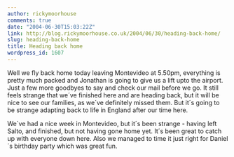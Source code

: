 ```yaml
---
author: rickymoorhouse
comments: true
date: "2004-06-30T15:03:22Z"
link: http://blog.rickymoorhouse.co.uk/2004/06/30/heading-back-home/
slug: heading-back-home
title: Heading back home
wordpress_id: 1607
---
```


Well we fly back home today leaving Montevideo at 5.50pm, everything is pretty much packed and Jonathan is going to give us a lift upto the airport. Just a few more goodbyes to say and check our mail before we go. It still feels strange that we´ve finished here and are heading back, but it will be nice to see our families, as we´ve definitely missed them. But it´s going to be strange adapting back to life in England after our time here.




We´ve had a nice week in Montevideo, but it´s been strange - having left Salto, and finished, but not having gone home yet. It´s been great to catch up with everyone down here. Also we managed to time it just right for Daniel´s birthday party which was great fun.

